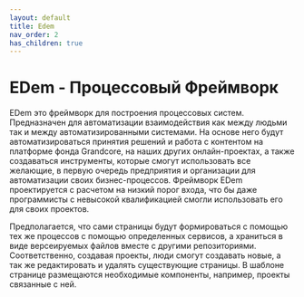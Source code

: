 ```yaml
---
layout: default
title: Edem
nav_order: 2
has_children: true
---
```



# EDem - Процессовый Фреймворк

EDem это фреймворк для построения процессовых систем. Предназначен для автоматизации взаимодействия как между людьми так и между автоматизированными системами. На основе него будут автоматизироваться принятия решений и работа с контентом на платформе фонда Grandcore, на наших других онлайн-проектах, а также создаваться инструменты, которые смогут использовать все желающие, в первую очередь предприятия и организации для автоматизации своих бизнес-процессов. Фреймворк EDem проектируется с расчетом на низкий порог входа, что бы даже программисты с невысокой квалификацией смогли  использовать его для своих проектов. 

Предполагается, что сами страницы будут формироваться с помощью тех же процессов с помощью определенных сервисов, а храниться в виде версеируемых файлов вместе с другими репозиториями. Соответственно, создавая проекты, люди смогут создавать новые, а так же редактировать и удалять существующие страницы. В шаблоне странице размещаются необходимые компоненты, например, проекты связанные с ней.